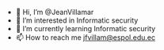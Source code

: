 - 👋 Hi, I’m @JeanVillamar
- 👀 I’m interested in Informatic security
- 🌱 I’m currently learning Informatic security
- 📫 How to reach me jfvillam@espol.edu.ec

<!---
JeanVillamar/JeanVillamar is a ✨ special ✨ repository because its `README.md` (this file) appears on your GitHub profile.
You can click the Preview link to take a look at your changes.
--->
